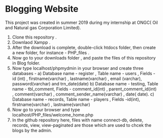 # Blogging Website
This project was created in summer 2019 during my internship at ONGC( Oil and Natural gas Corporation Limited).

1) Clone this repository .
2) Downlaod Xampp .
3) After the download is complete, double-click htdocs folder, then create a new folder, for instance - PHP_files .
4) Now go to your downloads folder , and paste the files of this repository in Blog folder.
5) Now type localhost/phpmydmin in your browser and  create three databases -
  a) Database name - register , Table name - users , Fields  - id (int) , firstname(varchar) , lastname(varchar) , email (varchar), password(varchar) and trn_date(date)
  b) Database name - testing, Table name - tbl_comment, Fields - comment_id(int) , parent_comment_id(int) , comment(varchar) , comment_sender_name(varchar) , date( date).
  c) Database name - records, Table name - players , Fields  -id(int), firstname(varchar) , lastname(varchar)
6) Now go to your browser and type localhost/PHP_files/welcome_home.php 
7) In the github repository here, files with name connect-db, delete, records, view, view-paginated are those which are used to chcek the blogs by the admin.
